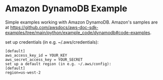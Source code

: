 # Amazon DynamoDB Example

Simple examples working with Amazon DynamoDB. Amazon's samples are at https://github.com/awsdocs/aws-doc-sdk-examples/tree/main/python/example_code/dynamodb#code-examples.

set up credentials (in e.g. ~/.aws/credentials):
```
[default]
aws_access_key_id = YOUR_KEY
aws_secret_access_key = YOUR_SECRET
set up a default region (in e.g. ~/.aws/config):
[default]
region=us-west-2
```